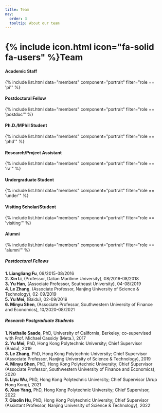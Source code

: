 ```yaml
---
title: Team
nav:
  order: 3
  tooltip: About our team
---
```


# {% include icon.html icon="fa-solid fa-users" %}Team


#### Academic Staff
{% include list.html data="members" component="portrait" filter="role == 'pi'"  %}
#### Postdoctoral Fellow
{% include list.html data="members" component="portrait" filter="role == 'postdoc'" %}
#### Ph.D./MPhil Student
{% include list.html data="members" component="portrait" filter="role == 'phd'" %}
#### Research/Project Assistant
{% include list.html data="members" component="portrait" filter="role == 'ra'" %}
#### Undergraduate Student
{% include list.html data="members" component="portrait" filter="role == 'under'" %}
#### Visiting Scholar/Student
{% include list.html data="members" component="portrait" filter="role == 'visiting'" %}
#### Alumni
{% include list.html data="members" component="portrait" filter="role == 'alumni'" %}
##### Postdoctoral Fellows
**1. Liangliang Fu**, 09/2015-08/2016  
**2. Xin Li**, (Professor, Dalian Maritime University), 08/2016-08/2018  
**3. Yu Han**, (Associate Professor, Southeast University), 04-08/2019  
**4. Le Zhang**, (Associate Professor, Nanjing University of Science & Technology), 02-09/2019  
**5. Yu Mei**, (Baidu), 02-09/2019  
**6. Minyu Shen**, (Associate Professor, Southwestern University of Finance and Economics), 10/2020-08/2021  

##### Research Postgraduate Students
**1. Nathalie Saade**, PhD, University of California, Berkeley; co-supervised with Prof. Michael Cassidy (Meta.), 2017  
**2. Yu Mei**, PhD, Hong Kong Polytechnic University; Chief Supervisor (Baidu), 2019  
**3. Le Zhang**, PhD, Hong Kong Polytechnic University; Chief Supervisor (Associate Professor, Nanjing University of Science & Technology), 2019  
**4. Minyu Shen**, PhD, Hong Kong Polytechnic University; Chief Supervisor (Associate Professor, Southwestern University of Finance and Economics), 2020  
**5. Liyu Wu**, PhD, Hong Kong Polytechnic University; Chief Supervisor (Arup Hong Kong), 2021  
**6. Xiao Yang**, PhD, Hong Kong Polytechnic University; Chief Supervisor, 2022  
**7. Qiaolin Hu**, PhD, Hong Kong Polytechnic University; Chief Supervisor (Assistant Professor, Nanjing University of Science & Technology), 2022  



